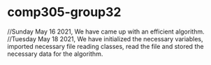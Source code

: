 # comp305-group32
//Sunday May 16 2021, We have came up with an efficient algorithm.
//Tuesday May 18 2021, We have initialized the necessary variables, imported necessary file reading classes, read the file and stored the necessary data for the algorithm.

